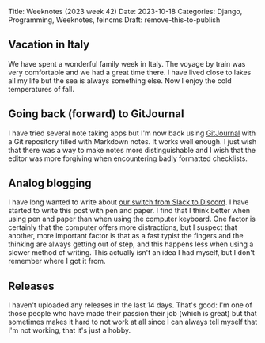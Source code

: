 Title: Weeknotes (2023 week 42)
Date: 2023-10-18
Categories: Django, Programming, Weeknotes, feincms
Draft: remove-this-to-publish

## Vacation in Italy

We have spent a wonderful family week in Italy. The voyage by train was very
comfortable and we had a great time there. I have lived close to lakes all my
life but the sea is always something else. Now I enjoy the cold temperatures of
fall.

## Going back (forward) to GitJournal

I have tried several note taking apps but I'm now back using
[GitJournal](https://gitjournal.io/) with a Git repository filled with Markdown
notes. It works well enough. I just wish that there was a way to make notes
more distinguishable and I wish that the editor was more forgiving when
encountering badly formatted checklists.

## Analog blogging

I have long wanted to write about [our switch from Slack to
Discord](https://406.ch/writing/why-we-switched-from-slack-to-discord-at-work/).
I have started to write this post with pen and paper. I find that I think
better when using pen and paper than when using the computer keyboard. One
factor is certainly that the computer offers more distractions, but I suspect
that another, more important factor is that as a fast typist the fingers and
the thinking are always getting out of step, and this happens less when using a
slower method of writing. This actually isn't an idea I had myself, but I don't
remember where I got it from.

## Releases

I haven't uploaded any releases in the last 14 days. That's good: I'm one of
those people who have made their passion their job (which is great) but that
sometimes makes it hard to not work at all since I can always tell myself that
I'm not working, that it's just a hobby.
